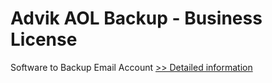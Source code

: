 # Advik AOL Backup - Business License
Software to Backup Email Account
[>> Detailed information](https://secure.shareit.com/shareit/product.html?productid=300800800&affiliateid=200057808)